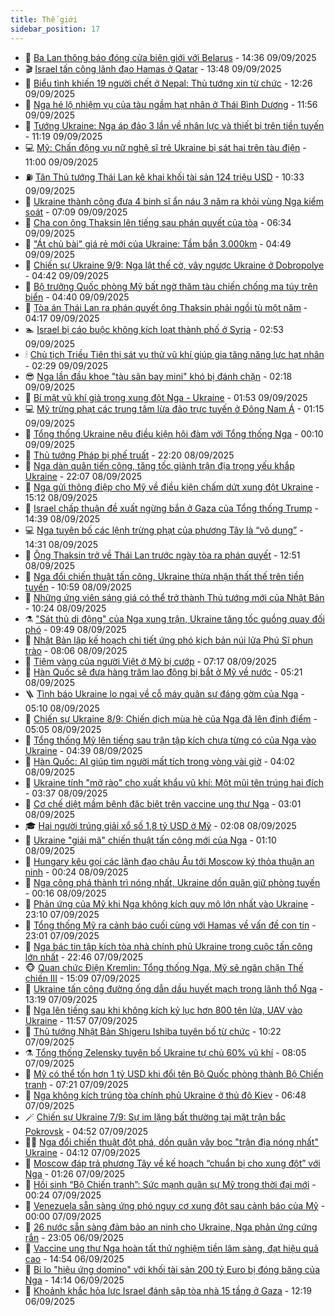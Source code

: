 ```yaml
---
title: Thế giới
sidebar_position: 17
---
```


<!-- dantri-the-gioi:START -->
- 🌋 [Ba Lan thông báo đóng cửa biên giới với Belarus](https://dantri.com.vn/the-gioi/ba-lan-thong-bao-dong-cua-bien-gioi-voi-belarus-20250909213228103.htm) - 14:36 09/09/2025
- 🎬 [Israel tấn công lãnh đạo Hamas ở Qatar](https://dantri.com.vn/the-gioi/israel-tan-cong-lanh-dao-hamas-o-qatar-20250909204703445.htm) - 13:48 09/09/2025
- 🧰 [Biểu tình khiến 19 người chết ở Nepal: Thủ tướng xin từ chức](https://dantri.com.vn/the-gioi/bieu-tinh-khien-19-nguoi-chet-o-nepal-thu-tuong-xin-tu-chuc-20250909192142573.htm) - 12:26 09/09/2025
- 🌋 [Nga hé lộ nhiệm vụ của tàu ngầm hạt nhân ở Thái Bình Dương](https://dantri.com.vn/the-gioi/nga-he-lo-nhiem-vu-cua-tau-ngam-hat-nhan-o-thai-binh-duong-20250909182512639.htm) - 11:56 09/09/2025
- 🗽 [Tướng Ukraine: Nga áp đảo 3 lần về nhân lực và thiết bị trên tiền tuyến](https://dantri.com.vn/the-gioi/tuong-ukraine-nga-ap-dao-3-lan-ve-nhan-luc-va-thiet-bi-tren-tien-tuyen-20250909175433876.htm) - 11:19 09/09/2025
- 💻 [Mỹ: Chấn động vụ nữ nghệ sĩ trẻ Ukraine bị sát hại trên tàu điện](https://dantri.com.vn/the-gioi/my-chan-dong-vu-nu-nghe-si-tre-ukraine-bi-sat-hai-tren-tau-dien-20250909151810548.htm) - 11:00 09/09/2025
- ⛽️ [Tân Thủ tướng Thái Lan kê khai khối tài sản 124 triệu USD](https://dantri.com.vn/the-gioi/tan-thu-tuong-thai-lan-ke-khai-khoi-tai-san-124-trieu-usd-20250909165509467.htm) - 10:33 09/09/2025
- 🤩 [Ukraine thành công đưa 4 binh sĩ ẩn náu 3 năm ra khỏi vùng Nga kiểm soát](https://dantri.com.vn/the-gioi/ukraine-thanh-cong-dua-4-binh-si-an-nau-3-nam-ra-khoi-vung-nga-kiem-soat-20250909140358735.htm) - 07:09 09/09/2025
- 🧐 [Cha con ông Thaksin lên tiếng sau phán quyết của tòa](https://dantri.com.vn/the-gioi/cha-con-ong-thaksin-len-tieng-sau-phan-quyet-cua-toa-20250909133004684.htm) - 06:34 09/09/2025
- 🎊 [&quot;Át chủ bài&quot; giá rẻ mới của Ukraine: Tầm bắn 3.000km](https://dantri.com.vn/the-gioi/at-chu-bai-gia-re-moi-cua-ukraine-tam-ban-3000km-20250909112254840.htm) - 04:49 09/09/2025
- 📝 [Chiến sự Ukraine 9/9: Nga lật thế cờ, vây ngược Ukraine ở Dobropolye](https://dantri.com.vn/the-gioi/chien-su-ukraine-99-nga-lat-the-co-vay-nguoc-ukraine-o-dobropolye-20250909112424715.htm) - 04:42 09/09/2025
- 🤡 [Bộ trưởng Quốc phòng Mỹ bất ngờ thăm tàu chiến chống ma túy trên biển](https://dantri.com.vn/the-gioi/bo-truong-quoc-phong-my-bat-ngo-tham-tau-chien-chong-ma-tuy-tren-bien-20250909100934094.htm) - 04:40 09/09/2025
- 🥷 [Tòa án Thái Lan ra phán quyết ông Thaksin phải ngồi tù một năm](https://dantri.com.vn/the-gioi/toa-an-thai-lan-ra-phan-quyet-ong-thaksin-phai-ngoi-tu-mot-nam-20250909102853545.htm) - 04:17 09/09/2025
- 🏊 [Israel bị cáo buộc không kích loạt thành phố ở Syria](https://dantri.com.vn/the-gioi/israel-bi-cao-buoc-khong-kich-loat-thanh-pho-o-syria-20250909094933034.htm) - 02:53 09/09/2025
- 🕯 [Chủ tịch Triều Tiên thị sát vụ thử vũ khí giúp gia tăng năng lực hạt nhân](https://dantri.com.vn/the-gioi/chu-tich-trieu-tien-thi-sat-vu-thu-vu-khi-giup-gia-tang-nang-luc-hat-nhan-20250909092114460.htm) - 02:29 09/09/2025
- 😎 [Nga lần đầu khoe &quot;tàu sân bay mini&quot; khó bị đánh chặn](https://dantri.com.vn/the-gioi/nga-lan-dau-khoe-tau-san-bay-mini-kho-bi-danh-chan-20250909090303891.htm) - 02:18 09/09/2025
- 🌈 [Bí mật vũ khí giả trong xung đột Nga - Ukraine](https://dantri.com.vn/the-gioi/bi-mat-vu-khi-gia-trong-xung-dot-nga-ukraine-20250909084838676.htm) - 01:53 09/09/2025
- 💻 [Mỹ trừng phạt các trung tâm lừa đảo trực tuyến ở Đông Nam Á](https://dantri.com.vn/the-gioi/my-trung-phat-cac-trung-tam-lua-dao-truc-tuyen-o-dong-nam-a-20250909072240161.htm) - 01:15 09/09/2025
- 🤖 [Tổng thống Ukraine nêu điều kiện hội đàm với Tổng thống Nga](https://dantri.com.vn/the-gioi/tong-thong-ukraine-neu-dieu-kien-hoi-dam-voi-tong-thong-nga-20250909070356955.htm) - 00:10 09/09/2025
- 🦏 [Thủ tướng Pháp bị phế truất](https://dantri.com.vn/the-gioi/thu-tuong-phap-bi-phe-truat-20250909050821143.htm) - 22:20 08/09/2025
- 🌁 [Nga dàn quân tiến công, tăng tốc giành trận địa trọng yếu khắp Ukraine](https://dantri.com.vn/the-gioi/nga-dan-quan-tien-cong-tang-toc-gianh-tran-dia-trong-yeu-khap-ukraine-20250909040903828.htm) - 22:07 08/09/2025
- 🐘 [Nga gửi thông điệp cho Mỹ về điều kiện chấm dứt xung đột Ukraine](https://dantri.com.vn/the-gioi/nga-gui-thong-diep-cho-my-ve-dieu-kien-cham-dut-xung-dot-ukraine-20250908215934277.htm) - 15:12 08/09/2025
- 🥷 [Israel chấp thuận đề xuất ngừng bắn ở Gaza của Tổng thống Trump](https://dantri.com.vn/the-gioi/israel-chap-thuan-de-xuat-ngung-ban-o-gaza-cua-tong-thong-trump-20250908182307305.htm) - 14:39 08/09/2025
- 💻 [Nga tuyên bố các lệnh trừng phạt của phương Tây là “vô dụng”](https://dantri.com.vn/the-gioi/nga-tuyen-bo-cac-lenh-trung-phat-cua-phuong-tay-la-vo-dung-20250908183814929.htm) - 14:31 08/09/2025
- 🎡 [Ông Thaksin trở về Thái Lan trước ngày tòa ra phán quyết](https://dantri.com.vn/the-gioi/ong-thaksin-tro-ve-thai-lan-truoc-ngay-toa-ra-phan-quyet-20250908180047080.htm) - 12:51 08/09/2025
- 🧰 [Nga đổi chiến thuật tấn công, Ukraine thừa nhận thất thế trên tiền tuyến](https://dantri.com.vn/the-gioi/nga-doi-chien-thuat-tan-cong-ukraine-thua-nhan-that-the-tren-tien-tuyen-20250908173530039.htm) - 10:59 08/09/2025
- 🥸 [Những ứng viên sáng giá có thể trở thành Thủ tướng mới của Nhật Bản](https://dantri.com.vn/the-gioi/nhung-ung-vien-sang-gia-co-the-tro-thanh-thu-tuong-moi-cua-nhat-ban-20250723145146156.htm) - 10:24 08/09/2025
- ⚗️ [&quot;Sát thủ di động&quot; của Nga xung trận, Ukraine tăng tốc guồng quay đối phó](https://dantri.com.vn/the-gioi/sat-thu-di-dong-cua-nga-xung-tran-ukraine-tang-toc-guong-quay-doi-pho-20250908164412755.htm) - 09:49 08/09/2025
- 🌮 [Nhật Bản lập kế hoạch chi tiết ứng phó kịch bản núi lửa Phú Sĩ phun trào](https://dantri.com.vn/the-gioi/nhat-ban-lap-ke-hoach-chi-tiet-ung-pho-kich-ban-nui-lua-phu-si-phun-trao-20250908140827951.htm) - 08:06 08/09/2025
- 🎃 [Tiệm vàng của người Việt ở Mỹ bị cướp](https://dantri.com.vn/the-gioi/tiem-vang-cua-nguoi-viet-o-my-bi-cuop-20250908134035888.htm) - 07:17 08/09/2025
- 💫 [Hàn Quốc sẽ đưa hàng trăm lao động bị bắt ở Mỹ về nước](https://dantri.com.vn/the-gioi/han-quoc-se-dua-hang-tram-lao-dong-bi-bat-o-my-ve-nuoc-20250908101325336.htm) - 05:21 08/09/2025
- 🪜 [Tình báo Ukraine lo ngại về cỗ máy quân sự đáng gờm của Nga](https://dantri.com.vn/the-gioi/tinh-bao-ukraine-lo-ngai-ve-co-may-quan-su-dang-gom-cua-nga-20250908114250924.htm) - 05:10 08/09/2025
- 🌋 [Chiến sự Ukraine 8/9: Chiến dịch mùa hè của Nga đã lên đỉnh điểm](https://dantri.com.vn/the-gioi/chien-su-ukraine-89-chien-dich-mua-he-cua-nga-da-len-dinh-diem-20250908105603460.htm) - 05:05 08/09/2025
- 🦏 [Tổng thống Mỹ lên tiếng sau trận tập kích chưa từng có của Nga vào Ukraine](https://dantri.com.vn/the-gioi/tong-thong-my-len-tieng-sau-tran-tap-kich-chua-tung-co-cua-nga-vao-ukraine-20250908111244957.htm) - 04:39 08/09/2025
- 👀 [Hàn Quốc: AI giúp tìm người mất tích trong vòng vài giờ](https://dantri.com.vn/the-gioi/han-quoc-ai-giup-tim-nguoi-mat-tich-trong-vong-vai-gio-20250908105712873.htm) - 04:02 08/09/2025
- 🧰 [Ukraine tính &quot;mở rào&quot; cho xuất khẩu vũ khí: Một mũi tên trúng hai đích](https://dantri.com.vn/the-gioi/ukraine-tinh-mo-rao-cho-xuat-khau-vu-khi-mot-mui-ten-trung-hai-dich-20250908101752246.htm) - 03:37 08/09/2025
- 🚀 [Cơ chế diệt mầm bệnh đặc biệt trên vaccine ung thư Nga](https://dantri.com.vn/the-gioi/co-che-diet-mam-benh-dac-biet-tren-vaccine-ung-thu-nga-20250908094051834.htm) - 03:01 08/09/2025
- 🎓 [Hai người trúng giải xổ số 1,8 tỷ USD ở Mỹ](https://dantri.com.vn/the-gioi/hai-nguoi-trung-giai-xo-so-18-ty-usd-o-my-20250908090152353.htm) - 02:08 08/09/2025
- 🥸 [Ukraine &quot;giải mã&quot; chiến thuật tấn công mới của Nga](https://dantri.com.vn/the-gioi/ukraine-giai-ma-chien-thuat-tan-cong-moi-cua-nga-20250908072023194.htm) - 01:10 08/09/2025
- 🦅 [Hungary kêu gọi các lãnh đạo châu Âu tới Moscow ký thỏa thuận an ninh](https://dantri.com.vn/the-gioi/hungary-keu-goi-cac-lanh-dao-chau-au-toi-moscow-ky-thoa-thuan-an-ninh-20250908071436110.htm) - 00:24 08/09/2025
- 🤭 [Nga công phá thành trì nóng nhất, Ukraine dồn quân giữ phòng tuyến](https://dantri.com.vn/the-gioi/nga-cong-pha-thanh-tri-nong-nhat-ukraine-don-quan-giu-phong-tuyen-20250908070052876.htm) - 00:16 08/09/2025
- 🤖 [Phản ứng của Mỹ khi Nga không kích quy mô lớn nhất vào Ukraine](https://dantri.com.vn/the-gioi/phan-ung-cua-my-khi-nga-khong-kich-quy-mo-lon-nhat-vao-ukraine-20250908055843025.htm) - 23:10 07/09/2025
- 🐲 [Tổng thống Mỹ ra cảnh báo cuối cùng với Hamas về vấn đề con tin](https://dantri.com.vn/the-gioi/tong-thong-my-ra-canh-bao-cuoi-cung-voi-hamas-ve-van-de-con-tin-20250908054432911.htm) - 23:01 07/09/2025
- 🫣 [Nga bác tin tập kích tòa nhà chính phủ Ukraine trong cuộc tấn công lớn nhất](https://dantri.com.vn/the-gioi/nga-bac-tin-tap-kich-toa-nha-chinh-phu-ukraine-trong-cuoc-tan-cong-lon-nhat-20250908052906031.htm) - 22:46 07/09/2025
- 🐵 [Quan chức Điện Kremlin: Tổng thống Nga, Mỹ sẽ ngăn chặn Thế chiến III](https://dantri.com.vn/the-gioi/quan-chuc-dien-kremlin-tong-thong-nga-my-se-ngan-chan-the-chien-iii-20250907214146294.htm) - 15:09 07/09/2025
- 🫶 [Ukraine tấn công đường ống dẫn dầu huyết mạch trong lãnh thổ Nga](https://dantri.com.vn/the-gioi/ukraine-tan-cong-duong-ong-dan-dau-huyet-mach-trong-lanh-tho-nga-20250907174037684.htm) - 13:19 07/09/2025
- 💃 [Nga lên tiếng sau khi không kích kỷ lục hơn 800 tên lửa, UAV vào Ukraine](https://dantri.com.vn/the-gioi/nga-len-tieng-sau-khi-khong-kich-ky-luc-hon-800-ten-lua-uav-vao-ukraine-20250907183357931.htm) - 11:57 07/09/2025
- 💫 [Thủ tướng Nhật Bản Shigeru Ishiba tuyên bố từ chức](https://dantri.com.vn/the-gioi/thu-tuong-nhat-ban-shigeru-ishiba-tuyen-bo-tu-chuc-20250907164423053.htm) - 10:22 07/09/2025
- ⚗️ [Tổng thống Zelensky tuyên bố Ukraine tự chủ 60% vũ khí](https://dantri.com.vn/the-gioi/tong-thong-zelensky-tuyen-bo-ukraine-tu-chu-60-vu-khi-20250907142610168.htm) - 08:05 07/09/2025
- 🥷 [Mỹ có thể tốn hơn 1 tỷ USD khi đổi tên Bộ Quốc phòng thành Bộ Chiến tranh](https://dantri.com.vn/the-gioi/my-co-the-ton-hon-1-ty-usd-khi-doi-ten-bo-quoc-phong-thanh-bo-chien-tranh-20250907134603844.htm) - 07:21 07/09/2025
- 🥸 [Nga không kích trúng tòa chính phủ Ukraine ở thủ đô Kiev](https://dantri.com.vn/the-gioi/nga-khong-kich-trung-toa-chinh-phu-ukraine-o-thu-do-kiev-20250907132931245.htm) - 06:48 07/09/2025
- 🪄 [Chiến sự Ukraine 7/9: Sự im lặng bất thường tại mặt trận bắc Pokrovsk](https://dantri.com.vn/the-gioi/chien-su-ukraine-79-su-im-lang-bat-thuong-tai-mat-tran-bac-pokrovsk-20250907114603278.htm) - 04:52 07/09/2025
- 🧑‍💻 [Nga đổi chiến thuật đột phá, dồn quân vây bọc &quot;trận địa nóng nhất&quot; Ukraine](https://dantri.com.vn/the-gioi/nga-doi-chien-thuat-dot-pha-don-quan-vay-boc-tran-dia-nong-nhat-ukraine-20250907110843217.htm) - 04:12 07/09/2025
- 🤭 [Moscow đáp trả phương Tây về kế hoạch “chuẩn bị cho xung đột” với Nga](https://dantri.com.vn/the-gioi/moscow-dap-tra-phuong-tay-ve-ke-hoach-chuan-bi-cho-xung-dot-voi-nga-20250907082219153.htm) - 01:26 07/09/2025
- 🗽 [Hồi sinh “Bộ Chiến tranh”: Sức mạnh quân sự Mỹ trong thời đại mới](https://dantri.com.vn/the-gioi/hoi-sinh-bo-chien-tranh-suc-manh-quan-su-my-trong-thoi-dai-moi-20250907064845526.htm) - 00:24 07/09/2025
- 🤖 [Venezuela sẵn sàng ứng phó nguy cơ xung đột sau cảnh báo của Mỹ](https://dantri.com.vn/the-gioi/venezuela-san-sang-ung-pho-nguy-co-xung-dot-sau-canh-bao-cua-my-20250907064926355.htm) - 00:00 07/09/2025
- 🌈 [26 nước sẵn sàng đảm bảo an ninh cho Ukraine, Nga phản ứng cứng rắn](https://dantri.com.vn/the-gioi/26-nuoc-san-sang-dam-bao-an-ninh-cho-ukraine-nga-phan-ung-cung-ran-20250907060403863.htm) - 23:05 06/09/2025
- 🤩 [Vaccine ung thư Nga hoàn tất thử nghiệm tiền lâm sàng, đạt hiệu quả cao](https://dantri.com.vn/the-gioi/vaccine-ung-thu-nga-hoan-tat-thu-nghiem-tien-lam-sang-dat-hieu-qua-cao-20250906213602469.htm) - 14:54 06/09/2025
- 🤗 [Bỉ lo &quot;hiệu ứng domino&quot; với khối tài sản 200 tỷ Euro bị đóng băng của Nga](https://dantri.com.vn/the-gioi/bi-lo-hieu-ung-domino-voi-khoi-tai-san-200-ty-euro-bi-dong-bang-cua-nga-20250906202135833.htm) - 14:14 06/09/2025
- 🙉 [Khoảnh khắc hỏa lực Israel đánh sập tòa nhà 15 tầng ở Gaza](https://dantri.com.vn/the-gioi/khoanh-khac-hoa-luc-israel-danh-sap-toa-nha-15-tang-o-gaza-20250906185201475.htm) - 12:19 06/09/2025<!-- dantri-the-gioi:END -->
